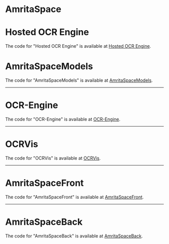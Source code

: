 # AmritaSpace


# Hosted OCR Engine

The code for "Hosted OCR Engine" is available at [Hosted OCR Engine](https://github.com/AnIkeT126/AmritaSpaceModels](https://amritaspace-ocrengine.onrender.com/)).


# AmritaSpaceModels

The code for "AmritaSpaceModels" is available at [AmritaSpaceModels](https://github.com/AnIkeT126/AmritaSpaceModels).

---

# OCR-Engine

The code for "OCR-Engine" is available at [OCR-Engine](https://github.com/AnIkeT126/OCR-Engine).

---

# OCRVis

The code for "OCRVis" is available at [OCRVis](https://github.com/AnIkeT126/OCRVis).

---

# AmritaSpaceFront

The code for "AmritaSpaceFront" is available at [AmritaSpaceFront](https://github.com/AnIkeT126/AmritaSpaceFront).

---

# AmritaSpaceBack

The code for "AmritaSpaceBack" is available at [AmritaSpaceBack](https://github.com/AnIkeT126/AmritaSpaceBack).
